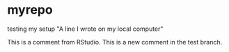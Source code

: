# myrepo
testing my setup
"A line I wrote on my local computer" 

This is a comment from RStudio.
This is a new comment in the test branch.